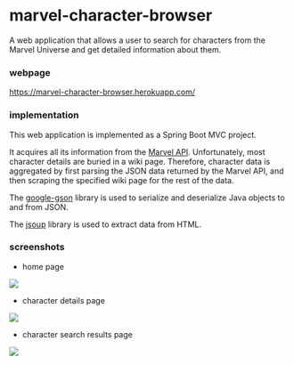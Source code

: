# marvel-character-browser

A web application that allows a user to search for characters from the Marvel Universe and get detailed information about them.

### webpage

https://marvel-character-browser.herokuapp.com/

### implementation

This web application is implemented as a Spring Boot MVC project.

It acquires all its information from the [Marvel API](http://developer.marvel.com/docs). Unfortunately, most character details are buried in a wiki page. Therefore, character data is aggregated by first parsing the JSON data returned by the Marvel API, and then scraping the specified wiki page for the rest of the data.

The [google-gson](https://github.com/google/gson) library is used to serialize and deserialize Java objects to and from JSON.

The [jsoup](https://jsoup.org/) library is used to extract data from HTML.

### screenshots

- home page

![](https://github.com/embelardo/marvel-character-web-app/blob/master/homePage.png)

- character details page

![](https://github.com/embelardo/marvel-character-web-app/blob/master/characterDetail.png)

- character search results page

![](https://github.com/embelardo/marvel-character-web-app/blob/master/searchResultList.png)
